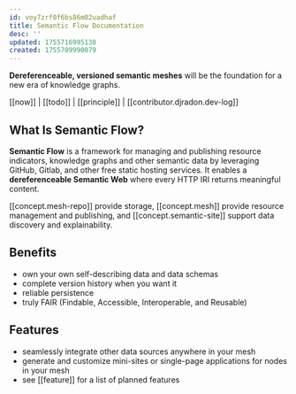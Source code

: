 ```yaml
---
id: voy7zrf0f6bs86m02uadhaf
title: Semantic Flow Documentation
desc: ''
updated: 1755716995138
created: 1755709990079
---
```


**Dereferenceable, versioned semantic meshes** will be the foundation for a new era of knowledge graphs.

[[now]] | [[todo]] | [[principle]] | [[contributor.djradon.dev-log]]

## What Is Semantic Flow?

**Semantic Flow** is a framework for managing and publishing resource indicators, knowledge graphs and other semantic data by leveraging GitHub, Gitlab, and other free static hosting services. It enables a **dereferenceable Semantic Web** where every HTTP IRI returns meaningful content.

[[concept.mesh-repo]] provide storage, [[concept.mesh]] provide resource management and publishing, and [[concept.semantic-site]] support data discovery and explainability.

## Benefits

- own your own self-describing data and data schemas
- complete version history when you want it
- reliable persistence
- truly FAIR (Findable, Accessible, Interoperable, and Reusable)

## Features

- seamlessly integrate other data sources anywhere in your mesh
- generate and customize mini-sites or single-page applications for nodes in your mesh
- see [[feature]] for a list of planned features

